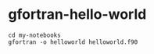 gfortran-hello-world
====================
```
cd my-notebooks
gfortran -o helloworld helloworld.f90
```